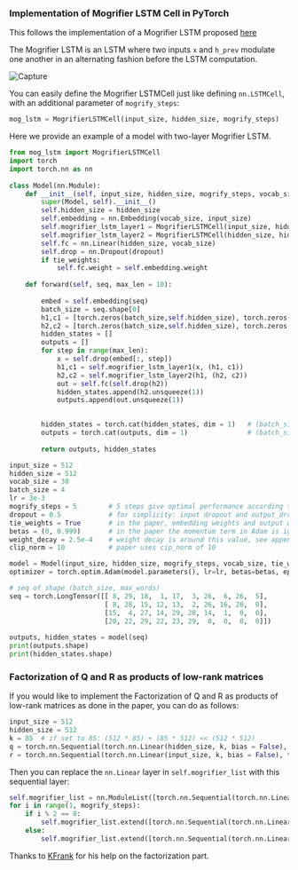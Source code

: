 ### Implementation of Mogrifier LSTM Cell in PyTorch
This follows the implementation of a Mogrifier LSTM proposed [here](https://arxiv.org/pdf/1909.01792.pdf)

The Mogrifier LSTM is an LSTM where two inputs `x` and `h_prev` modulate one another in an alternating fashion before the LSTM computation.

![Capture](https://user-images.githubusercontent.com/30661597/71353181-437f2080-25b3-11ea-97e6-fd52c796ad64.PNG)

You can easily define the Mogrifier LSTMCell just like defining `nn.LSTMCell`, with an additional parameter of `mogrify_steps`:
```python
mog_lstm = MogrifierLSTMCell(input_size, hidden_size, mogrify_steps)
```

Here we provide an example of a model with two-layer Mogrifier LSTM. 

```python
from mog_lstm import MogrifierLSTMCell
import torch
import torch.nn as nn
        
class Model(nn.Module):
    def __init__(self, input_size, hidden_size, mogrify_steps, vocab_size, tie_weights, dropout):
        super(Model, self).__init__()
        self.hidden_size = hidden_size
        self.embedding = nn.Embedding(vocab_size, input_size)
        self.mogrifier_lstm_layer1 = MogrifierLSTMCell(input_size, hidden_size, mogrify_steps)
        self.mogrifier_lstm_layer2 = MogrifierLSTMCell(hidden_size, hidden_size, mogrify_steps)
        self.fc = nn.Linear(hidden_size, vocab_size)
        self.drop = nn.Dropout(dropout)
        if tie_weights:
            self.fc.weight = self.embedding.weight
        
    def forward(self, seq, max_len = 10):
        
        embed = self.embedding(seq)
        batch_size = seq.shape[0]
        h1,c1 = [torch.zeros(batch_size,self.hidden_size), torch.zeros(batch_size,self.hidden_size)]
        h2,c2 = [torch.zeros(batch_size,self.hidden_size), torch.zeros(batch_size,self.hidden_size)]
        hidden_states = []
        outputs = []
        for step in range(max_len):
            x = self.drop(embed[:, step])
            h1,c1 = self.mogrifier_lstm_layer1(x, (h1, c1))
            h2,c2 = self.mogrifier_lstm_layer2(h1, (h2, c2))
            out = self.fc(self.drop(h2))
            hidden_states.append(h2.unsqueeze(1))
            outputs.append(out.unsqueeze(1))
            

        hidden_states = torch.cat(hidden_states, dim = 1)   # (batch_size, max_len, hidden_size)
        outputs = torch.cat(outputs, dim = 1)               # (batch_size, max_len, vocab_size)
        
        return outputs, hidden_states 
```

```python
input_size = 512
hidden_size = 512
vocab_size = 30
batch_size = 4
lr = 3e-3
mogrify_steps = 5        # 5 steps give optimal performance according to the paper
dropout = 0.5            # for simplicity: input dropout and output_dropout are 0.5. See appendix B in the paper for exact values
tie_weights = True       # in the paper, embedding weights and output weights are tied
betas = (0, 0.999)       # in the paper the momentum term in Adam is ignored
weight_decay = 2.5e-4    # weight decay is around this value, see appendix B in the paper
clip_norm = 10           # paper uses cip_norm of 10

model = Model(input_size, hidden_size, mogrify_steps, vocab_size, tie_weights, dropout)
optimizer = torch.optim.Adam(model.parameters(), lr=lr, betas=betas, eps=1e-08, weight_decay=weight_decay)

# seq of shape (batch_size, max_words)
seq = torch.LongTensor([[ 8, 29, 18,  1, 17,  3, 26,  6, 26,  5],
                        [ 8, 28, 15, 12, 13,  2, 26, 16, 20,  0],
                        [15,  4, 27, 14, 29, 28, 14,  1,  0,  0],
                        [20, 22, 29, 22, 23, 29,  0,  0,  0,  0]])
                        
outputs, hidden_states = model(seq)
print(outputs.shape)
print(hidden_states.shape)
```

### Factorization of Q and R as products of low-rank matrices
If you would like to implement the Factorization of Q and R as products of low-rank matrices as done in the paper, you can do as follows:

```python
input_size = 512  
hidden_size = 512 
k = 85  # if set to 85: (512 * 85) + (85 * 512) << (512 * 512)
q = torch.nn.Sequential(torch.nn.Linear(hidden_size, k, bias = False), torch.nn.Linear(k, input_size, bias = True))
r = torch.nn.Sequential(torch.nn.Linear(input_size, k, bias = False), torch.nn.Linear(k, hidden_size, bias = True))
```
Then you can replace the `nn.Linear` layer in `self.mogrifier_list` with this sequential layer:
```python
self.mogrifier_list = nn.ModuleList([torch.nn.Sequential(torch.nn.Linear(hidden_size, k, bias = False), torch.nn.Linear(k, input_size, bias = True))])  # start with q
for i in range(1, mogrify_steps):
    if i % 2 == 0:
        self.mogrifier_list.extend([torch.nn.Sequential(torch.nn.Linear(hidden_size, k, bias = False), torch.nn.Linear(k, input_size, bias = True))])  # q
    else:
        self.mogrifier_list.extend([torch.nn.Sequential(torch.nn.Linear(input_size, k, bias = False), torch.nn.Linear(k, hidden_size, bias = True))])  # r
```
Thanks to [KFrank](https://discuss.pytorch.org/u/KFrank) for his help on the factorization part. 

